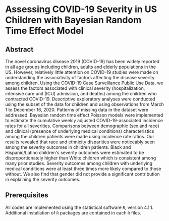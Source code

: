 # Assessing COVID-19 Severity in US Children with Bayesian Random Time Effect Model

## Abstract
The novel coronavirus disease 2019 (COVID-19) has been widely reported in all age groups including
children, adults and elderly populations in the US. However, relatively little attention on COVID-19
studies were made on understanding the associativity of factors affecting the disease severity among
children.
Using the COVID-19 Case Surveillance Public Use Data, we assess the factors associated with
clinical severity (hospitalization, intensive care unit (ICU) admission, and deaths) among the children
who contracted COVID-19. Descriptive exploratory analyses were conducted using the subset of the data
for children and using observations from March 1 to December 16, 2020. Patterns of missing data in the
dataset were addressed. Bayesian random time effect Poisson models were implemented to estimate the
cumulative weekly adjusted COVID-19-associated incidence rates for all severities. Comparisons between
demographic (sex and race) and clinical (presence of underlying medical conditions) characteristics
among the children patients were made using incidence rate ratios.
Our results revealed that race and ethnicity disparities were noticeably seen among the severity
outcomes in children patients. Black and Hispanic/Latino children's severity outcomes were estimated
to be disproportionately higher than White children which is consistent among many prior studies.
Severity outcomes among children with underlying medical conditions were at least three times more
likely compared to those without. We also find that gender did not provide a significant contribution in
explaining the severity outcomes.

## Prerequisites
All codes are implemented using the statistical software `R`, version 4.1.1.
Additional installation of `R` packages are contained in each `R` files.
